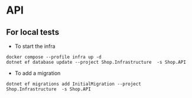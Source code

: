 # API

## For local tests

- To start the infra
```
docker compose --profile infra up -d
dotnet ef database update --project Shop.Infrastructure  -s Shop.API
```

- To add a migration
```
dotnet ef migrations add InitialMigration --project Shop.Infrastructure  -s Shop.API
```
